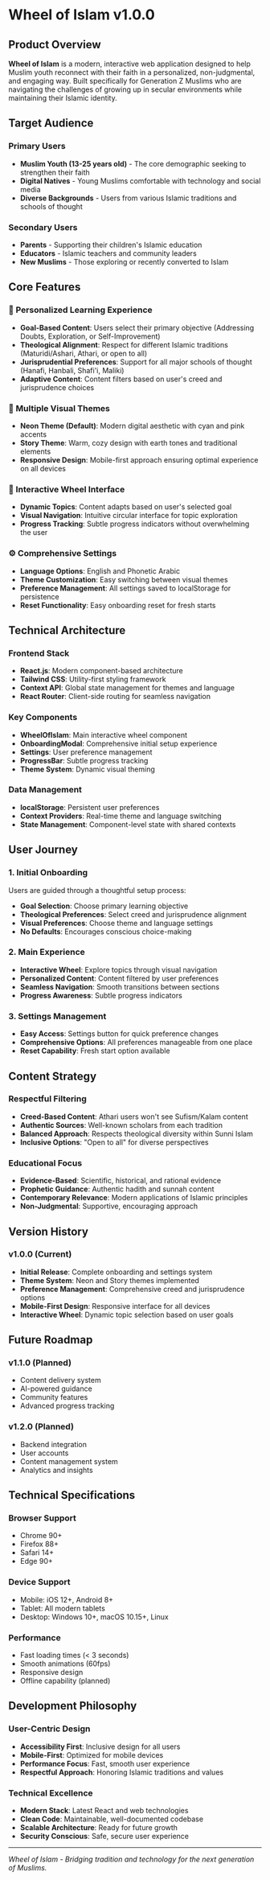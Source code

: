 # Wheel of Islam v1.0.0

## Product Overview

**Wheel of Islam** is a modern, interactive web application designed to help Muslim youth reconnect with their faith in a personalized, non-judgmental, and engaging way. Built specifically for Generation Z Muslims who are navigating the challenges of growing up in secular environments while maintaining their Islamic identity.

## Target Audience

### Primary Users
- **Muslim Youth (13-25 years old)** - The core demographic seeking to strengthen their faith
- **Digital Natives** - Young Muslims comfortable with technology and social media
- **Diverse Backgrounds** - Users from various Islamic traditions and schools of thought

### Secondary Users
- **Parents** - Supporting their children's Islamic education
- **Educators** - Islamic teachers and community leaders
- **New Muslims** - Those exploring or recently converted to Islam

## Core Features

### 🎯 Personalized Learning Experience
- **Goal-Based Content**: Users select their primary objective (Addressing Doubts, Exploration, or Self-Improvement)
- **Theological Alignment**: Respect for different Islamic traditions (Maturidi/Ashari, Athari, or open to all)
- **Jurisprudential Preferences**: Support for all major schools of thought (Hanafi, Hanbali, Shafi'i, Maliki)
- **Adaptive Content**: Content filters based on user's creed and jurisprudence choices

### 🎨 Multiple Visual Themes
- **Neon Theme (Default)**: Modern digital aesthetic with cyan and pink accents
- **Story Theme**: Warm, cozy design with earth tones and traditional elements
- **Responsive Design**: Mobile-first approach ensuring optimal experience on all devices

### 🔄 Interactive Wheel Interface
- **Dynamic Topics**: Content adapts based on user's selected goal
- **Visual Navigation**: Intuitive circular interface for topic exploration
- **Progress Tracking**: Subtle progress indicators without overwhelming the user

### ⚙️ Comprehensive Settings
- **Language Options**: English and Phonetic Arabic
- **Theme Customization**: Easy switching between visual themes
- **Preference Management**: All settings saved to localStorage for persistence
- **Reset Functionality**: Easy onboarding reset for fresh starts

## Technical Architecture

### Frontend Stack
- **React.js**: Modern component-based architecture
- **Tailwind CSS**: Utility-first styling framework
- **Context API**: Global state management for themes and language
- **React Router**: Client-side routing for seamless navigation

### Key Components
- **WheelOfIslam**: Main interactive wheel component
- **OnboardingModal**: Comprehensive initial setup experience
- **Settings**: User preference management
- **ProgressBar**: Subtle progress tracking
- **Theme System**: Dynamic visual theming

### Data Management
- **localStorage**: Persistent user preferences
- **Context Providers**: Real-time theme and language switching
- **State Management**: Component-level state with shared contexts

## User Journey

### 1. Initial Onboarding
Users are guided through a thoughtful setup process:
- **Goal Selection**: Choose primary learning objective
- **Theological Preferences**: Select creed and jurisprudence alignment
- **Visual Preferences**: Choose theme and language settings
- **No Defaults**: Encourages conscious choice-making

### 2. Main Experience
- **Interactive Wheel**: Explore topics through visual navigation
- **Personalized Content**: Content filtered by user preferences
- **Seamless Navigation**: Smooth transitions between sections
- **Progress Awareness**: Subtle progress indicators

### 3. Settings Management
- **Easy Access**: Settings button for quick preference changes
- **Comprehensive Options**: All preferences manageable from one place
- **Reset Capability**: Fresh start option available

## Content Strategy

### Respectful Filtering
- **Creed-Based Content**: Athari users won't see Sufism/Kalam content
- **Authentic Sources**: Well-known scholars from each tradition
- **Balanced Approach**: Respects theological diversity within Sunni Islam
- **Inclusive Options**: "Open to all" for diverse perspectives

### Educational Focus
- **Evidence-Based**: Scientific, historical, and rational evidence
- **Prophetic Guidance**: Authentic hadith and sunnah content
- **Contemporary Relevance**: Modern applications of Islamic principles
- **Non-Judgmental**: Supportive, encouraging approach

## Version History

### v1.0.0 (Current)
- **Initial Release**: Complete onboarding and settings system
- **Theme System**: Neon and Story themes implemented
- **Preference Management**: Comprehensive creed and jurisprudence options
- **Mobile-First Design**: Responsive interface for all devices
- **Interactive Wheel**: Dynamic topic selection based on user goals

## Future Roadmap

### v1.1.0 (Planned)
- Content delivery system
- AI-powered guidance
- Community features
- Advanced progress tracking

### v1.2.0 (Planned)
- Backend integration
- User accounts
- Content management system
- Analytics and insights

## Technical Specifications

### Browser Support
- Chrome 90+
- Firefox 88+
- Safari 14+
- Edge 90+

### Device Support
- Mobile: iOS 12+, Android 8+
- Tablet: All modern tablets
- Desktop: Windows 10+, macOS 10.15+, Linux

### Performance
- Fast loading times (< 3 seconds)
- Smooth animations (60fps)
- Responsive design
- Offline capability (planned)

## Development Philosophy

### User-Centric Design
- **Accessibility First**: Inclusive design for all users
- **Mobile-First**: Optimized for mobile devices
- **Performance Focus**: Fast, smooth user experience
- **Respectful Approach**: Honoring Islamic traditions and values

### Technical Excellence
- **Modern Stack**: Latest React and web technologies
- **Clean Code**: Maintainable, well-documented codebase
- **Scalable Architecture**: Ready for future growth
- **Security Conscious**: Safe, secure user experience

---

*Wheel of Islam - Bridging tradition and technology for the next generation of Muslims.* 